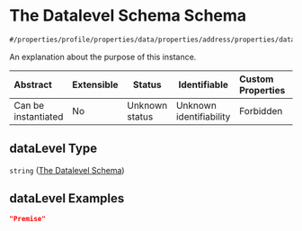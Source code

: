 # The Datalevel Schema Schema

```txt
#/properties/profile/properties/data/properties/address/properties/dataLevel#/properties/profile/properties/data/properties/address/properties/dataLevel
```

An explanation about the purpose of this instance.


| Abstract            | Extensible | Status         | Identifiable            | Custom Properties | Additional Properties | Access Restrictions | Defined In                                                                                          |
| :------------------ | ---------- | -------------- | ----------------------- | :---------------- | --------------------- | ------------------- | --------------------------------------------------------------------------------------------------- |
| Can be instantiated | No         | Unknown status | Unknown identifiability | Forbidden         | Allowed               | none                | [policy_transaction.schema.json\*](../../out/policy_transaction.schema.json "open original schema") |

## dataLevel Type

`string` ([The Datalevel Schema](policy_transaction-properties-the-profile-schema-properties-the-data-schema-properties-the-address-schema-properties-the-datalevel-schema.md))

## dataLevel Examples

```json
"Premise"
```
